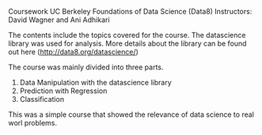 Coursework UC Berkeley Foundations of Data Science (Data8)
Instructors: David Wagner and Ani Adhikari

The contents include the topics covered for the course.
The datascience library was used for analysis. More details about the library can be found out here (http://data8.org/datascience/)

 
 The course was mainly divided into three parts.
 1. Data Manipulation with the datascience library
 2. Prediction with Regression
 3. Classification


This was a simple course that showed the relevance of data science to real worl problems.


